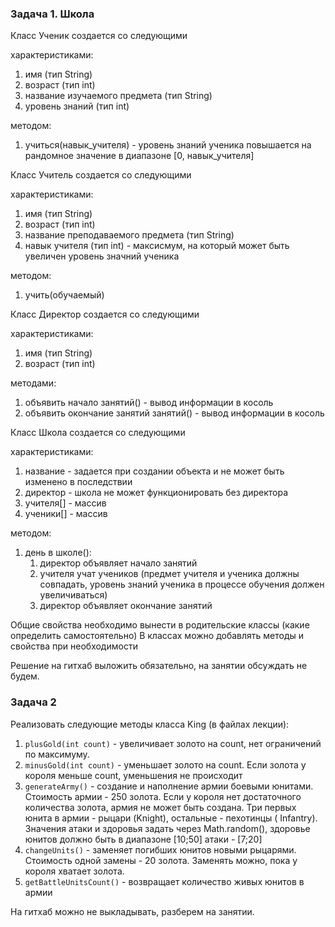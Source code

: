 ### Задача 1. Школа

Класс Ученик создается со следующими

характеристиками:
1. имя (тип String)
2. возраст (тип int)
3. название изучаемого предмета (тип String)
4. уровень знаний (тип int)

методом: 
1. учиться(навык_учителя) - уровень знаний ученика повышается 
на рандомное значение в диапазоне [0, навык_учителя]
        
Класс Учитель создается со следующими 

характеристиками:
1. имя (тип String)
2. возраст (тип int)
3. название преподаваемого предмета (тип String)
4. навык учителя (тип int) - максисмум, на который может быть увеличен уровень значний ученика 

методом: 
1. учить(обучаемый)
        
Класс Директор создается со следующими 

характеристиками:
1. имя (тип String)
2. возраст (тип int)

методами:
1. объявить начало занятий() - вывод информации в косоль
2. объявить окончание занятий занятий() - вывод информации в косоль
        
Класс Школа создается со следующими 

характеристиками:
1. название - задается при создании объекта и не может быть изменено в последствии
2. директор - школа не может функционировать без директора
3. учителя[] - массив
4. ученики[] - массив

методом:
1. день в школе(): 
     1) директор объявляет начало занятий
     2) учителя учат учеников (предмет учителя и ученика должны совпадать, уровень знаний ученика в процессе обучения должен увеличиваться)
     3) директор объявляет окончание занятий
        
        
Общие свойства необходимо вынести в родительские классы (какие определить самостоятельно)
В классах можно добавлять методы и свойства при необходимости 

Решение на гитхаб выложить обязательно, на занятии обсуждать не будем.

### Задача 2

Реализовать следующие методы класса King (в файлах лекции):

1. `plusGold(int count)` - увеличивает золото на count, нет ограничений по максимуму.
2. `minusGold(int count)` - уменьшает золото на count. Если золота у короля меньше count, уменьшения не происходит
3. `generateArmy()` - создание и наполнение армии боевыми юнитами. Стоимость армии - 250 золота. Если у короля нет достаточного
   количества золота, армия не может быть создана. Три первых юнита в армии - рыцари (Knight), остальные - пехотинцы (
   Infantry). Значения атаки и здоровья задать через Math.random(), здоровье юнитов должно быть в диапазоне [10;50]
   атаки - [7;20]
4. `changeUnits()` - заменяет погибших юнитов новыми рыцарями. Стоимость одной замены - 20 золота. Заменять можно, пока у
   короля хватает золота.
5. `getBattleUnitsCount()` - возвращает количество живых юнитов в армии   
   
На гитхаб можно не выкладывать, разберем на занятии.
